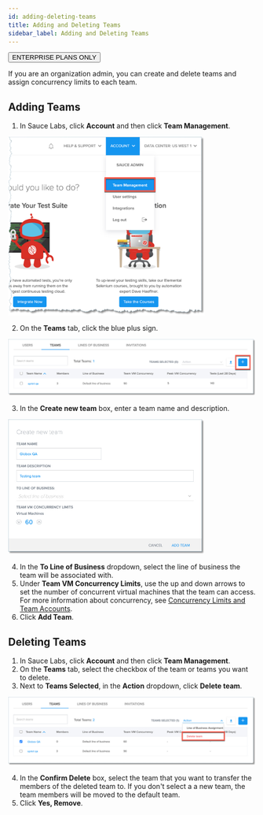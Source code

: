 ```yaml
---
id: adding-deleting-teams
title: Adding and Deleting Teams
sidebar_label: Adding and Deleting Teams
---
```

<p><button class="badge-blue">ENTERPRISE PLANS ONLY</button></p>
If you are an organization admin, you can create and delete teams and assign concurrency limits to each team.

## Adding Teams

1. In Sauce Labs, click **Account** and then click **Team Management**.

<img src="/static/img/team-mgmt/team-mgmt-nav.jpg" alt="Team management navigation" width="400"/>

2. On the **Teams** tab, click the blue plus sign.

<img src="/static/img/team-mgmt/add-new-team-nav.jpg" alt="Add new team"/>


3. In the **Create new team** box, enter a team name and description.

<img src="/static/img/team-mgmt/create-new-team.jpg" alt="Create new team" width="400"/>

4. In the **To Line of Business** dropdown, select the line of business the team will be associated with.
5. Under **Team VM Concurrency Limits**, use the up and down arrows to set the number of concurrent virtual machines that the team can access. For more information about concurrency, see [Concurrency Limits and Team Accounts](/basics/acct-team-mgmt/concurrency-limits).
6. Click **Add Team**.

## Deleting Teams

1. In Sauce Labs, click **Account** and then click **Team Management**.
2. On the **Teams** tab, select the checkbox of the team or teams you want to delete.
3. Next to **Teams Selected**, in the **Action** dropdown, click **Delete team**.

<img src="/static/img/team-mgmt/delete-team.jpg" alt="Delete team"/>

4. In the **Confirm Delete** box, select the team that you want to transfer the members of the deleted team to. If you don't select a a new team, the team members will be moved to the default team.   
5. Click **Yes, Remove**.
